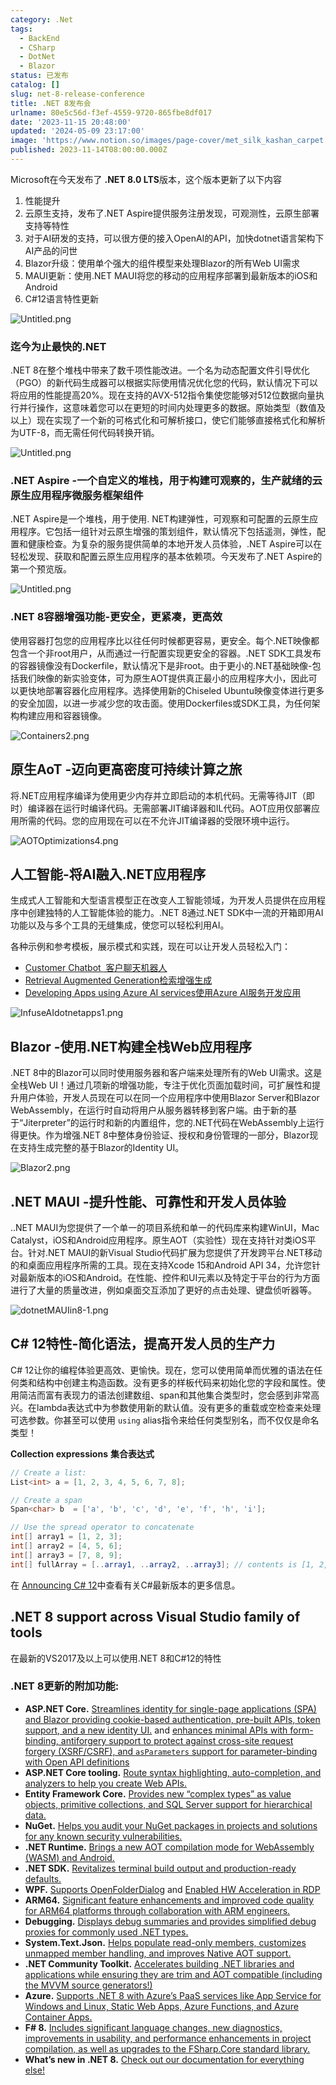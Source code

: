 ```yaml
---
category: .Net
tags:
  - BackEnd
  - CSharp
  - DotNet
  - Blazor
status: 已发布
catalog: []
slug: net-8-release-conference
title: .NET 8发布会
urlname: 80e5c56d-f3ef-4559-9720-865fbe8df017
date: '2023-11-15 20:48:00'
updated: '2024-05-09 23:17:00'
image: 'https://www.notion.so/images/page-cover/met_silk_kashan_carpet.jpg'
published: 2023-11-14T08:00:00.000Z
---
```


Microsoft在今天发布了 **.NET 8.0 LTS**版本，这个版本更新了以下内容

1. 性能提升
2. 云原生支持，发布了.NET Aspire提供服务注册发现，可观测性，云原生部署支持等特性
3. 对于AI研发的支持，可以很方便的接入OpenAI的API，加快dotnet语言架构下AI产品的问世
4. Blazor升级：使用单个强大的组件模型来处理Blazor的所有Web UI需求
5. MAUI更新：使用.NET MAUI将您的移动的应用程序部署到最新版本的iOS和Android
6. C#12语言特性更新

![Untitled.png](https://prod-files-secure.s3.us-west-2.amazonaws.com/5d24fe63-e567-4804-86f9-9fdc62e13082/10cda029-65af-4ea7-b30e-605b2d9e6c57/Untitled.png?X-Amz-Algorithm=AWS4-HMAC-SHA256&X-Amz-Content-Sha256=UNSIGNED-PAYLOAD&X-Amz-Credential=ASIAZI2LB466ULO6V4LQ%2F20250416%2Fus-west-2%2Fs3%2Faws4_request&X-Amz-Date=20250416T054012Z&X-Amz-Expires=3600&X-Amz-Security-Token=IQoJb3JpZ2luX2VjELX%2F%2F%2F%2F%2F%2F%2F%2F%2F%2FwEaCXVzLXdlc3QtMiJIMEYCIQDq0eKY0nEs%2BB5dJ%2B%2B4hqPyk%2F6488QX6UgVqL2lhCVX7gIhAIYAmAyp%2BFBICxTV32IQqzzTMdUDJGa9jBgKBOItyuHQKv8DCD4QABoMNjM3NDIzMTgzODA1IgxNQ38BXwh09YMmlz8q3AMttiVaslL8ExRedL2UBp23XKlZ6SVL8yKgsHSgg2mjN4Yxg5%2BP%2FTLq4xhiC3d%2F%2BNGCcL1DOg4j5n%2Fuha%2F6yr7UjSBfLWOvppqqjNZAmc86KPJJXvB6GmzzLoNhTcNiprvqeuKMJTM2aKbVutG958Edu7jXSnWzmCFxbFqkl3TMze%2BagHX3vXnnyzRZ7K1Ss%2FaYdjkhW%2Fo4aQHa3egmGzPGAfqsCXgxTzo3ki56TYOlSBKvss4kA1CikwfmkVX5jQbZV4UHyj%2FcXjeuWWQG0m%2B6uD%2FXP1SXJH8RNgsPAmjtWMWOJsEdCFvxTUeSORjqeFsEqFXwhSMU1yP86u4mQRhD8CPf%2FL2zOUvSVv0K9Q3vXyfKSN9Zr6n%2FDo6m8AdIlhmTMNem0D%2BZ9WyMnbJyZcrGuIXOmA5iZcpuhYBlHlbd9A5%2FM%2FwTieXUaYbvtypDFQp1UT27ZMpcQ2SR%2FKTMid1PY7IAXoD9RvprFojt42m%2F2NekVFM6B7TFe4r9bLSbPRIcdSBuYUbEbjVpKa0qJbira%2Bt1ICPKqXR0Rk%2BXtYA%2FV6ZmERBBcBCY1BKGVBGaB5NRidZWLi%2FxxTsNLyDy0NBcx34K%2FBwEtNf2%2BwbMKGGUx%2F1x550LxRXQ0SNgnTC67%2Fy%2FBjqkAZ7np%2B8Q6M5J3Uf22F%2BXHq1qkVeQQ0x70Xxs0YdeDH28elEH7ORcRQzRLif%2BG07BidwANA6t4I0%2F%2B502gNCT1w%2Ba0dz%2BIN6F85W2vV97QsuOQpGp7ZaN2erqhV3SvVukyvtApK3I7XHqLQYy2gsS6oy3k%2Fz8%2FjGUfm%2FoGJpDZgfFGyrCVTP2QETOz38t9154cy0%2B5M2DpX%2BFHRtmT0Ar%2Bo1O7AJN&X-Amz-Signature=ae7d6c32eef1dd7554b9516cdb71f7979bf3ccca89fb663a2efa2b9d9af0baeb&X-Amz-SignedHeaders=host&x-id=GetObject)


### **迄今为止最快的.NET**


.NET 8在整个堆栈中带来了数千项性能改进。一个名为动态配置文件引导优化（PGO）的新代码生成器可以根据实际使用情况优化您的代码，默认情况下可以将应用的性能提高20%。现在支持的AVX-512指令集使您能够对512位数据向量执行并行操作，这意味着您可以在更短的时间内处理更多的数据。原始类型（数值及以上）现在实现了一个新的可格式化和可解析接口，使它们能够直接格式化和解析为UTF-8，而无需任何代码转换开销。


![Untitled.png](https://prod-files-secure.s3.us-west-2.amazonaws.com/5d24fe63-e567-4804-86f9-9fdc62e13082/edcbf140-d619-4389-a4a6-f97c113ab9f2/Untitled.png?X-Amz-Algorithm=AWS4-HMAC-SHA256&X-Amz-Content-Sha256=UNSIGNED-PAYLOAD&X-Amz-Credential=ASIAZI2LB466ULO6V4LQ%2F20250416%2Fus-west-2%2Fs3%2Faws4_request&X-Amz-Date=20250416T054012Z&X-Amz-Expires=3600&X-Amz-Security-Token=IQoJb3JpZ2luX2VjELX%2F%2F%2F%2F%2F%2F%2F%2F%2F%2FwEaCXVzLXdlc3QtMiJIMEYCIQDq0eKY0nEs%2BB5dJ%2B%2B4hqPyk%2F6488QX6UgVqL2lhCVX7gIhAIYAmAyp%2BFBICxTV32IQqzzTMdUDJGa9jBgKBOItyuHQKv8DCD4QABoMNjM3NDIzMTgzODA1IgxNQ38BXwh09YMmlz8q3AMttiVaslL8ExRedL2UBp23XKlZ6SVL8yKgsHSgg2mjN4Yxg5%2BP%2FTLq4xhiC3d%2F%2BNGCcL1DOg4j5n%2Fuha%2F6yr7UjSBfLWOvppqqjNZAmc86KPJJXvB6GmzzLoNhTcNiprvqeuKMJTM2aKbVutG958Edu7jXSnWzmCFxbFqkl3TMze%2BagHX3vXnnyzRZ7K1Ss%2FaYdjkhW%2Fo4aQHa3egmGzPGAfqsCXgxTzo3ki56TYOlSBKvss4kA1CikwfmkVX5jQbZV4UHyj%2FcXjeuWWQG0m%2B6uD%2FXP1SXJH8RNgsPAmjtWMWOJsEdCFvxTUeSORjqeFsEqFXwhSMU1yP86u4mQRhD8CPf%2FL2zOUvSVv0K9Q3vXyfKSN9Zr6n%2FDo6m8AdIlhmTMNem0D%2BZ9WyMnbJyZcrGuIXOmA5iZcpuhYBlHlbd9A5%2FM%2FwTieXUaYbvtypDFQp1UT27ZMpcQ2SR%2FKTMid1PY7IAXoD9RvprFojt42m%2F2NekVFM6B7TFe4r9bLSbPRIcdSBuYUbEbjVpKa0qJbira%2Bt1ICPKqXR0Rk%2BXtYA%2FV6ZmERBBcBCY1BKGVBGaB5NRidZWLi%2FxxTsNLyDy0NBcx34K%2FBwEtNf2%2BwbMKGGUx%2F1x550LxRXQ0SNgnTC67%2Fy%2FBjqkAZ7np%2B8Q6M5J3Uf22F%2BXHq1qkVeQQ0x70Xxs0YdeDH28elEH7ORcRQzRLif%2BG07BidwANA6t4I0%2F%2B502gNCT1w%2Ba0dz%2BIN6F85W2vV97QsuOQpGp7ZaN2erqhV3SvVukyvtApK3I7XHqLQYy2gsS6oy3k%2Fz8%2FjGUfm%2FoGJpDZgfFGyrCVTP2QETOz38t9154cy0%2B5M2DpX%2BFHRtmT0Ar%2Bo1O7AJN&X-Amz-Signature=a885d9fbeba6c790f7f81a573ba03a4aa75ab0f921518198254208ec8d86dc6c&X-Amz-SignedHeaders=host&x-id=GetObject)


### **.NET Aspire -一个自定义的堆栈，用于构建可观察的，生产就绪的云原生应用程序微服务框架组件**


.NET Aspire是一个堆栈，用于使用. NET构建弹性，可观察和可配置的云原生应用程序。它包括一组针对云原生增强的策划组件，默认情况下包括遥测，弹性，配置和健康检查。为复杂的服务提供简单的本地开发人员体验，.NET Aspire可以在轻松发现、获取和配置云原生应用程序的基本依赖项。今天发布了.NET Aspire的第一个预览版。


![Untitled.png](https://prod-files-secure.s3.us-west-2.amazonaws.com/5d24fe63-e567-4804-86f9-9fdc62e13082/ff6a34d3-ac25-412d-9204-a7263d00528f/Untitled.png?X-Amz-Algorithm=AWS4-HMAC-SHA256&X-Amz-Content-Sha256=UNSIGNED-PAYLOAD&X-Amz-Credential=ASIAZI2LB466ULO6V4LQ%2F20250416%2Fus-west-2%2Fs3%2Faws4_request&X-Amz-Date=20250416T054012Z&X-Amz-Expires=3600&X-Amz-Security-Token=IQoJb3JpZ2luX2VjELX%2F%2F%2F%2F%2F%2F%2F%2F%2F%2FwEaCXVzLXdlc3QtMiJIMEYCIQDq0eKY0nEs%2BB5dJ%2B%2B4hqPyk%2F6488QX6UgVqL2lhCVX7gIhAIYAmAyp%2BFBICxTV32IQqzzTMdUDJGa9jBgKBOItyuHQKv8DCD4QABoMNjM3NDIzMTgzODA1IgxNQ38BXwh09YMmlz8q3AMttiVaslL8ExRedL2UBp23XKlZ6SVL8yKgsHSgg2mjN4Yxg5%2BP%2FTLq4xhiC3d%2F%2BNGCcL1DOg4j5n%2Fuha%2F6yr7UjSBfLWOvppqqjNZAmc86KPJJXvB6GmzzLoNhTcNiprvqeuKMJTM2aKbVutG958Edu7jXSnWzmCFxbFqkl3TMze%2BagHX3vXnnyzRZ7K1Ss%2FaYdjkhW%2Fo4aQHa3egmGzPGAfqsCXgxTzo3ki56TYOlSBKvss4kA1CikwfmkVX5jQbZV4UHyj%2FcXjeuWWQG0m%2B6uD%2FXP1SXJH8RNgsPAmjtWMWOJsEdCFvxTUeSORjqeFsEqFXwhSMU1yP86u4mQRhD8CPf%2FL2zOUvSVv0K9Q3vXyfKSN9Zr6n%2FDo6m8AdIlhmTMNem0D%2BZ9WyMnbJyZcrGuIXOmA5iZcpuhYBlHlbd9A5%2FM%2FwTieXUaYbvtypDFQp1UT27ZMpcQ2SR%2FKTMid1PY7IAXoD9RvprFojt42m%2F2NekVFM6B7TFe4r9bLSbPRIcdSBuYUbEbjVpKa0qJbira%2Bt1ICPKqXR0Rk%2BXtYA%2FV6ZmERBBcBCY1BKGVBGaB5NRidZWLi%2FxxTsNLyDy0NBcx34K%2FBwEtNf2%2BwbMKGGUx%2F1x550LxRXQ0SNgnTC67%2Fy%2FBjqkAZ7np%2B8Q6M5J3Uf22F%2BXHq1qkVeQQ0x70Xxs0YdeDH28elEH7ORcRQzRLif%2BG07BidwANA6t4I0%2F%2B502gNCT1w%2Ba0dz%2BIN6F85W2vV97QsuOQpGp7ZaN2erqhV3SvVukyvtApK3I7XHqLQYy2gsS6oy3k%2Fz8%2FjGUfm%2FoGJpDZgfFGyrCVTP2QETOz38t9154cy0%2B5M2DpX%2BFHRtmT0Ar%2Bo1O7AJN&X-Amz-Signature=1946e47b290648765b3d8d13f41dbbb735e6f24fda882aa325b0dd400e8c0bbb&X-Amz-SignedHeaders=host&x-id=GetObject)


### **.NET 8容器增强功能-更安全，更紧凑，更高效**


使用容器打包您的应用程序比以往任何时候都更容易，更安全。每个.NET映像都包含一个非root用户，从而通过一行配置实现更安全的容器。.NET SDK工具发布的容器镜像没有Dockerfile，默认情况下是非root。由于更小的.NET基础映像-包括我们映像的新实验变体，可为原生AOT提供真正最小的应用程序大小，因此可以更快地部署容器化应用程序。选择使用新的Chiseled Ubuntu映像变体进行更多的安全加固，以进一步减少您的攻击面。使用Dockerfiles或SDK工具，为任何架构构建应用和容器镜像。


![Containers2.png](https://devblogs.microsoft.com/dotnet/wp-content/uploads/sites/10/2023/11/Containers2.png)


## 原生AoT -迈向更高密度可持续计算之旅


将.NET应用程序编译为使用更少内存并立即启动的本机代码。无需等待JIT（即时）编译器在运行时编译代码。无需部署JIT编译器和IL代码。AOT应用仅部署应用所需的代码。您的应用现在可以在不允许JIT编译器的受限环境中运行。


![AOTOptimizations4.png](https://devblogs.microsoft.com/dotnet/wp-content/uploads/sites/10/2023/11/AOTOptimizations4.png)


## 人工智能-将AI融入.NET应用程序


生成式人工智能和大型语言模型正在改变人工智能领域，为开发人员提供在应用程序中创建独特的人工智能体验的能力。.NET 8通过.NET SDK中一流的开箱即用AI功能以及与多个工具的无缝集成，使您可以轻松利用AI。


各种示例和参考模板，展示模式和实践，现在可以让开发人员轻松入门：

- [Customer Chatbot](https://github.com/dotnet/eShop)[ ](https://github.com/dotnet/eShop)[ 客户聊天机器人](https://github.com/dotnet/eShop)
- [Retrieval Augmented Generation](https://github.com/Azure-Samples/azure-search-openai-demo-csharp)[检索增强生成](https://github.com/Azure-Samples/azure-search-openai-demo-csharp)
- [Developing Apps using Azure AI services](https://devblogs.microsoft.com/dotnet/demystifying-retrieval-augmented-generation-with-dotnet/)[使用Azure AI服务开发应用](https://devblogs.microsoft.com/dotnet/demystifying-retrieval-augmented-generation-with-dotnet/)

![InfuseAIdotnetapps1.png](https://devblogs.microsoft.com/dotnet/wp-content/uploads/sites/10/2023/11/InfuseAIdotnetapps1.png)


## Blazor -使用.NET构建全栈Web应用程序


.NET 8中的Blazor可以同时使用服务器和客户端来处理所有的Web UI需求。这是全栈Web UI！通过几项新的增强功能，专注于优化页面加载时间，可扩展性和提升用户体验，开发人员现在可以在同一个应用程序中使用Blazor Server和Blazor WebAssembly，在运行时自动将用户从服务器转移到客户端。由于新的基于“Jiterpreter”的运行时和新的内置组件，您的.NET代码在WebAssembly上运行得更快。作为增强.NET 8中整体身份验证、授权和身份管理的一部分，Blazor现在支持生成完整的基于Blazor的Identity UI。


![Blazor2.png](https://devblogs.microsoft.com/dotnet/wp-content/uploads/sites/10/2023/11/Blazor2.png)


## .NET MAUI -提升性能、可靠性和开发人员体验


..NET MAUI为您提供了一个单一的项目系统和单一的代码库来构建WinUI，Mac Catalyst，iOS和Android应用程序。原生AOT（实验性）现在支持针对类iOS平台。针对.NET MAUI的新Visual Studio代码扩展为您提供了开发跨平台.NET移动的和桌面应用程序所需的工具。现在支持Xcode 15和Android API 34，允许您针对最新版本的iOS和Android。在性能、控件和UI元素以及特定于平台的行为方面进行了大量的质量改进，例如桌面交互添加了更好的点击处理、键盘侦听器等。


![dotnetMAUIin8-1.png](https://devblogs.microsoft.com/dotnet/wp-content/uploads/sites/10/2023/11/dotnetMAUIin8-1.png)


## C# 12特性-简化语法，提高开发人员的生产力


C# 12让你的编程体验更高效、更愉快。现在，您可以使用简单而优雅的语法在任何类和结构中创建主构造函数。没有更多的样板代码来初始化您的字段和属性。使用简洁而富有表现力的语法创建数组、span和其他集合类型时，您会感到非常高兴。在lambda表达式中为参数使用新的默认值。没有更多的重载或空检查来处理可选参数。你甚至可以使用 `using` alias指令来给任何类型别名，而不仅仅是命名类型！


**Collection expressions** **集合表达式**


```c#
// Create a list:
List<int> a = [1, 2, 3, 4, 5, 6, 7, 8];

// Create a span
Span<char> b  = ['a', 'b', 'c', 'd', 'e', 'f', 'h', 'i'];

// Use the spread operator to concatenate
int[] array1 = [1, 2, 3];
int[] array2 = [4, 5, 6];
int[] array3 = [7, 8, 9];
int[] fullArray = [..array1, ..array2, ..array3]; // contents is [1, 2, 3, 4, 5, 6, 7, 8, 9]
```


在 [Announcing C# 12](https://devblogs.microsoft.com/dotnet/announcing-csharp-12)中查看有关C#最新版本的更多信息。


## .NET 8 support across Visual Studio family of tools


在最新的VS2017及以上可以使用.NET 8和C#12的特性


### .NET 8更新的附加功能:

- **ASP.NET Core.** [Streamlines identity for single-page applications (SPA) and Blazor providing cookie-based authentication, pre-built APIs, token support, and a new identity UI.](https://devblogs.microsoft.com/dotnet/whats-new-with-identity-in-dotnet-8/) and [enhances minimal APIs with form-binding, antiforgery support to protect against cross-site request forgery (XSRF/CSRF), and ](https://learn.microsoft.com/aspnet/core/release-notes/aspnetcore-8.0#minimal-apis)[`asParameters`](https://learn.microsoft.com/aspnet/core/release-notes/aspnetcore-8.0#minimal-apis)[ support for parameter-binding with Open API definitions](https://learn.microsoft.com/aspnet/core/release-notes/aspnetcore-8.0#minimal-apis)
- **ASP.NET Core tooling.** [Route syntax highlighting, auto-completion, and analyzers to help you create Web APIs.](https://devblogs.microsoft.com/dotnet/aspnet-core-route-tooling-dotnet-8/)
- **Entity Framework Core.** [Provides new “complex types” as value objects, primitive collections, and SQL Server support for hierarchical data.](https://devblogs.microsoft.com/dotnet/announcing-ef8-rc2/)
- **NuGet.** [Helps you audit your NuGet packages in projects and solutions for any known security vulnerabilities.](https://learn.microsoft.com/nuget/concepts/auditing-packages)
- **.NET Runtime.** [Brings a new AOT compilation mode for WebAssembly (WASM) and Android.](https://devblogs.microsoft.com/dotnet/announcing-dotnet-8-rc1/#androidstripilafteraot-mode-on-android)
- **.NET SDK.** [Revitalizes terminal build output and production-ready defaults.](https://learn.microsoft.com/dotnet/core/whats-new/dotnet-8#net-sdk)
- **WPF.** [Supports OpenFolderDialog](https://devblogs.microsoft.com/dotnet/wpf-file-dialog-improvements-in-dotnet-8/) and [Enabled HW Acceleration in RDP](https://devblogs.microsoft.com/dotnet/announcing-dotnet-8-rc1/#wpf-hardware-acceleration-in-rdp)
- **ARM64.** [Significant feature enhancements and improved code quality for ARM64 platforms through collaboration with ARM engineers.](https://devblogs.microsoft.com/dotnet/this-arm64-performance-in-dotnet-8/)
- **Debugging.** [Displays debug summaries and provides simplified debug proxies for commonly used .NET types.](https://devblogs.microsoft.com/dotnet/debugging-enhancements-in-dotnet-8/)
- **System.Text.Json.** [Helps populate read-only members, customizes unmapped member handling, and improves Native AOT support.](https://devblogs.microsoft.com/dotnet/system-text-json-in-dotnet-8/)
- **.NET Community Toolkit.** [Accelerates building .NET libraries and applications while ensuring they are trim and AOT compatible (including the MVVM source generators!)](https://devblogs.microsoft.com/dotnet/announcing-the-dotnet-community-toolkit-821/)
- **Azure.** [Supports .NET 8 with Azure’s PaaS services like App Service for Windows and Linux, Static Web Apps, Azure Functions, and Azure Container Apps.](https://aka.ms/appservice-dotnet8)
- **F# 8.** [Includes significant language changes, new diagnostics, improvements in usability, and performance enhancements in project compilation, as well as upgrades to the FSharp.Core standard library.](https://devblogs.microsoft.com/dotnet/announcing-fsharp-8/)
- **What’s new in .NET 8.** [Check out our documentation for everything else!](https://learn.microsoft.com/dotnet/core/whats-new/dotnet-8)
